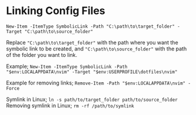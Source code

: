 # Linking Config Files

`New-Item -ItemType SymbolicLink -Path "C:\path\to\target_folder" -Target "C:\path\to\source_folder"`

Replace `"C:\path\to\target_folder"` with the path where you want the symbolic link to be created,
and `"C:\path\to\source_folder"` with the path of the folder you want to link.

Example;
`New-Item -ItemType SymbolicLink -Path "$env:LOCALAPPDATA\nvim" -Target "$env:USERPROFILE\dotfiles\nvim"`

Example for removing links;
`Remove-Item -Path "$env:LOCALAPPDATA\nvim" -Force`

Symlink in Linux;
`ln -s path/to/target_folder path/to/source_folder`
Removing symlink in Linux;
`rm -rf /path/to/symlink`
